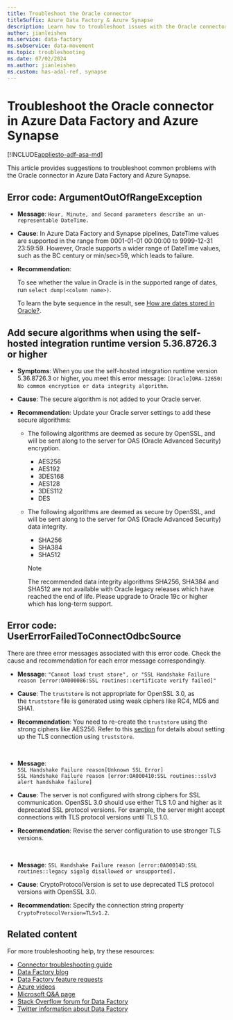 ```yaml
---
title: Troubleshoot the Oracle connector
titleSuffix: Azure Data Factory & Azure Synapse
description: Learn how to troubleshoot issues with the Oracle connector in Azure Data Factory and Azure Synapse Analytics. 
author: jianleishen
ms.service: data-factory
ms.subservice: data-movement
ms.topic: troubleshooting
ms.date: 07/02/2024
ms.author: jianleishen
ms.custom: has-adal-ref, synapse
---
```


# Troubleshoot the Oracle connector in Azure Data Factory and Azure Synapse

[!INCLUDE[appliesto-adf-asa-md](includes/appliesto-adf-asa-md.md)]

This article provides suggestions to troubleshoot common problems with the Oracle connector in Azure Data Factory and Azure Synapse.

## Error code: ArgumentOutOfRangeException

- **Message**: `Hour, Minute, and Second parameters describe an un-representable DateTime.`

- **Cause**: In Azure Data Factory and Synapse pipelines, DateTime values are supported in the range from 0001-01-01 00:00:00 to 9999-12-31 23:59:59. However, Oracle supports a wider range of DateTime values, such as the BC century or min/sec>59, which leads to failure.

- **Recommendation**: 

    To see whether the value in Oracle is in the supported range of dates, run `select dump(<column name>)`. 

    To learn the byte sequence in the result, see [How are dates stored in Oracle?](https://stackoverflow.com/questions/13568193/how-are-dates-stored-in-oracle).


## Add secure algorithms when using the self-hosted integration runtime version 5.36.8726.3 or higher

- **Symptoms**: When you use the self-hosted integration runtime version 5.36.8726.3 or higher, you meet this error message: `[Oracle]ORA-12650: No common encryption or data integrity algorithm`.

- **Cause**: The secure algorithm is not added to your Oracle server. 

- **Recommendation**: Update your Oracle server settings to add these secure algorithms:

    - The following algorithms are deemed as secure by OpenSSL, and will be sent along to the server for OAS (Oracle Advanced Security) encryption.
        - AES256 
        - AES192 
        - 3DES168 
        - AES128 
        - 3DES112 
        - DES
        
    - The following algorithms are deemed as secure by OpenSSL, and will be sent along to the server for OAS (Oracle Advanced Security) data integrity. 
        - SHA256 
        - SHA384 
        - SHA512
    
        >[!Note]  
        >The recommended data integrity algorithms SHA256, SHA384 and SHA512 are not available with Oracle legacy releases which have reached the end of life. Please upgrade to Oracle 19c or higher which has long-term support. 
    
## Error code: UserErrorFailedToConnectOdbcSource

There are three error messages associated with this error code. Check the cause and recommendation for each error message correspondingly.

- **Message**: `"Cannot load trust store", or "SSL Handshake Failure reason [error:OA000086:SSL routines::certificate verify failed]"` 

- **Cause**: The `truststore` is not appropriate for OpenSSL 3.0, as the `truststore` file is generated using weak ciphers like RC4, MD5 and SHA1.

- **Recommendation**: You need to re-create the `truststore` using the strong ciphers like AES256. Refer to this [section](connector-oracle.md#linked-service-properties) for details about setting up the TLS connection using `truststore`.

<br>

- **Message**: <br>
    `SSL Handshake Failure reason[Unknown SSL Error]`  
    `SSL Handshake Failure reason [error:OA000410:SSL routines::sslv3 alert handshake failure]`

- **Cause**: The server is not configured with strong ciphers for SSL communication. OpenSSL 3.0 should use either TLS 1.0 and higher as it deprecated SSL protocol versions. For example, the server might accept connections with TLS protocol versions until TLS 1.0.

- **Recommendation**: Revise the server configuration to use stronger TLS versions.

<br>

- **Message**: `SSL Handshake Failure reason [error:0A00014D:SSL routines::legacy sigalg disallowed or unsupported].` 

- **Cause**: CryptoProtocolVersion is set to use deprecated TLS protocol versions with OpenSSL 3.0.

- **Recommendation**: Specify the connection string property `CryptoProtocolVersion=TLSv1.2`.


## Related content

For more troubleshooting help, try these resources:

- [Connector troubleshooting guide](connector-troubleshoot-guide.md)
- [Data Factory blog](https://techcommunity.microsoft.com/t5/azure-data-factory-blog/bg-p/AzureDataFactoryBlog)
- [Data Factory feature requests](/answers/topics/azure-data-factory.html)
- [Azure videos](https://azure.microsoft.com/resources/videos/index/?sort=newest&services=data-factory)
- [Microsoft Q&A page](/answers/topics/azure-data-factory.html)
- [Stack Overflow forum for Data Factory](https://stackoverflow.com/questions/tagged/azure-data-factory)
- [Twitter information about Data Factory](https://twitter.com/hashtag/DataFactory)
